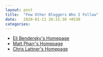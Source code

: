 ```yaml
---
layout: post
title:  "Few Other Bloggers Who I Follow"
date:   2020-01-11 20:31:38 +0530
categories:
---
```


* [Eli Bendersky's Homepage][1]
* [Matt Pharr's Homepage][2]
* [Chris Lattner's Homepage][3]

[1]: https://eli.thegreenplace.net/pages/about
[2]: https://pharr.org/matt/
[3]: http://www.nondot.org/sabre/


